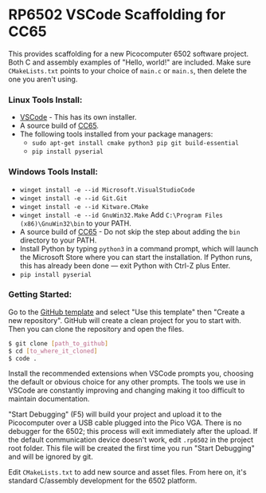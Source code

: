 # RP6502 VSCode Scaffolding for CC65

This provides scaffolding for a new Picocomputer 6502 software project. Both
C and assembly examples of "Hello, world!" are included. Make sure
`CMakeLists.txt` points to your choice of `main.c` or `main.s`, then delete
the one you aren't using.

### Linux Tools Install:
 * [VSCode](https://code.visualstudio.com/) - This has its own installer.
 * A source build of [CC65](https://cc65.github.io/getting-started.html).
 * The following tools installed from your package managers:
    * `sudo apt-get install cmake python3 pip git build-essential`
    * `pip install pyserial`

### Windows Tools Install:
 * `winget install -e --id Microsoft.VisualStudioCode`
 * `winget install -e --id Git.Git`
 * `winget install -e --id Kitware.CMake`
 * `winget install -e --id GnuWin32.Make`
    Add `C:\Program Files (x86)\GnuWin32\bin` to your PATH.
 * A source build of [CC65](https://cc65.github.io/getting-started.html) -
   Do not skip the step about adding the `bin` directory to your PATH.
 * Install Python by typing `python3` in a command prompt, which will launch
   the Microsoft Store where you can start the installation. If Python runs,
   this has already been done — exit Python with Ctrl-Z plus Enter.
 * `pip install pyserial`

### Getting Started:
Go to the [GitHub template](https://github.com/picocomputer/vscode-cc65) and
select "Use this template" then "Create a new repository". GitHub will create
a clean project for you to start with. Then you can clone the repository and
open the files.

```bash
$ git clone [path_to_github]
$ cd [to_where_it_cloned]
$ code .
```

Install the recommended extensions when VSCode prompts you, choosing the
default or obvious choice for any other prompts. The tools we use in VSCode
are constantly improving and changing making it too difficult to maintain
documentation.

"Start Debugging" (F5) will build your project and upload it to the
Picocomputer over a USB cable plugged into the Pico VGA. There is no debugger
for the 6502; this process will exit immediately after the upload. If the
default communication device doesn't work, edit `.rp6502` in the project root
folder. This file will be created the first time you run "Start Debugging"
and will be ignored by git.

Edit `CMakeLists.txt` to add new source and asset files. From here on, it's
standard C/assembly development for the 6502 platform.
